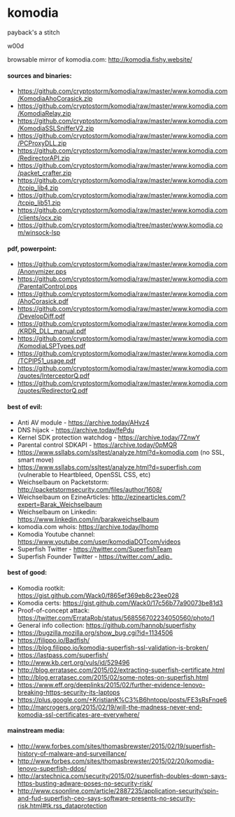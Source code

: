# komodia
payback's a stitch

w00d

browsable mirror of komodia.com: http://komodia.fishy.website/

#### sources and binaries:

* https://github.com/cryptostorm/komodia/raw/master/www.komodia.com/KomodiaAhoCorasick.zip
* https://github.com/cryptostorm/komodia/raw/master/www.komodia.com/KomodiaRelay.zip
* https://github.com/cryptostorm/komodia/raw/master/www.komodia.com/KomodiaSSLSnifferV2.zip
* https://github.com/cryptostorm/komodia/raw/master/www.komodia.com/PCProxyDLL.zip
* https://github.com/cryptostorm/komodia/raw/master/www.komodia.com/RedirectorAPI.zip
* https://github.com/cryptostorm/komodia/raw/master/www.komodia.com/packet_crafter.zip
* https://github.com/cryptostorm/komodia/raw/master/www.komodia.com/tcpip_lib4.zip
* https://github.com/cryptostorm/komodia/raw/master/www.komodia.com/tcpip_lib51.zip
* https://github.com/cryptostorm/komodia/raw/master/www.komodia.com/clients/ocx.zip
* https://github.com/cryptostorm/komodia/tree/master/www.komodia.com/winsock-lsp

#### pdf, powerpoint:

* https://github.com/cryptostorm/komodia/raw/master/www.komodia.com/Anonymizer.pps
* https://github.com/cryptostorm/komodia/raw/master/www.komodia.com/ParentalControl.pps
* https://github.com/cryptostorm/komodia/raw/master/www.komodia.com/AhoCorasick.pdf
* https://github.com/cryptostorm/komodia/raw/master/www.komodia.com/DevelopDiff.pdf
* https://github.com/cryptostorm/komodia/raw/master/www.komodia.com/KRDR_DLL_manual.pdf
* https://github.com/cryptostorm/komodia/raw/master/www.komodia.com/KomodiaLSPTypes.pdf
* https://github.com/cryptostorm/komodia/raw/master/www.komodia.com/TCPIP51_usage.pdf
* https://github.com/cryptostorm/komodia/raw/master/www.komodia.com/quotes/InterceptorQ.pdf
* https://github.com/cryptostorm/komodia/raw/master/www.komodia.com/quotes/RedirectorQ.pdf

#### best of evil:

* Anti AV module - https://archive.today/AHvz4
* DNS hijack - https://archive.today/fePdu
* Kernel SDK protection watchdog - https://archive.today/7ZnwY
* Parental control SDKAPI - https://archive.today/0pMQR
* https://www.ssllabs.com/ssltest/analyze.html?d=komodia.com (no SSL, smart move)
* https://www.ssllabs.com/ssltest/analyze.html?d=superfish.com (vulnerable to Heartbleed, OpenSSL CSS, etc)
* Weichselbaum on Packetstorm: http://packetstormsecurity.com/files/author/1608/
* Weichselbaum on EzineArticles: http://ezinearticles.com/?expert=Barak_Weichselbaum
* Weichselbaum on Linkedin: https://www.linkedin.com/in/barakweichselbaum
* komodia.com whois: https://archive.today/lhomp
* Komodia Youtube channel: https://www.youtube.com/user/komodiaDOTcom/videos
* Superfish Twitter - https://twitter.com/SuperfishTeam
* Superfish Founder Twitter - https://twitter.com/_adip_

#### best of good:

* Komodia rootkit: https://gist.github.com/Wack0/f865ef369eb8c23ee028
* Komodia certs: https://gist.github.com/Wack0/17c56b77a90073be81d3
* Proof-of-concept attack: https://twitter.com/ErrataRob/status/568556702234050560/photo/1
* General info collection: https://github.com/hannob/superfishy
* https://bugzilla.mozilla.org/show_bug.cgi?id=1134506
* https://filippo.io/Badfish/
* https://blog.filippo.io/komodia-superfish-ssl-validation-is-broken/
* https://lastpass.com/superfish/
* http://www.kb.cert.org/vuls/id/529496
* http://blog.erratasec.com/2015/02/extracting-superfish-certificate.html
* http://blog.erratasec.com/2015/02/some-notes-on-superfish.html
* https://www.eff.org/deeplinks/2015/02/further-evidence-lenovo-breaking-https-security-its-laptops
* https://plus.google.com/+KristianK%C3%B6hntopp/posts/FE3sRsFnqe6
* http://marcrogers.org/2015/02/19/will-the-madness-never-end-komodia-ssl-certificates-are-everywhere/

#### mainstream media:

* http://www.forbes.com/sites/thomasbrewster/2015/02/19/superfish-history-of-malware-and-surveillance/
* http://www.forbes.com/sites/thomasbrewster/2015/02/20/komodia-lenovo-superfish-ddos/
* http://arstechnica.com/security/2015/02/superfish-doubles-down-says-https-busting-adware-poses-no-security-risk/
* http://www.csoonline.com/article/2887235/application-security/spin-and-fud-superfish-ceo-says-software-presents-no-security-risk.html#tk.rss_dataprotection
